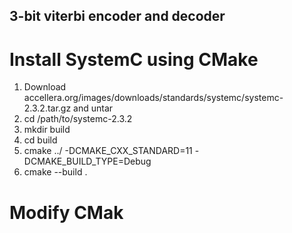 ## 3-bit viterbi encoder and decoder

# Install SystemC using CMake
1. Download accellera.org/images/downloads/standards/systemc/systemc-2.3.2.tar.gz and untar
2. cd /path/to/systemc-2.3.2
3. mkdir build
4. cd build
5. cmake ../ -DCMAKE_CXX_STANDARD=11 -DCMAKE_BUILD_TYPE=Debug
6. cmake --build .

# Modify CMak
